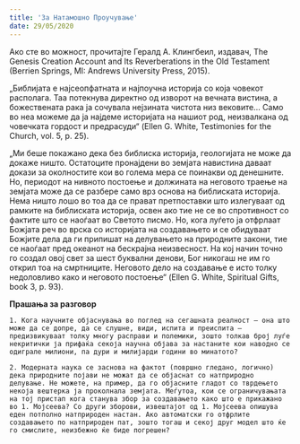 ```yaml
---
title: 'За Натамошно Проучување'
date: 29/05/2020
---
```


Ако сте во можност, прочитајте Гералд А. Клингбеил, издавач, The Genesis Creation Account and Its Reverberations in the Old Testament (Berrien Springs, MI: Andrews University Press, 2015).

„Библијата е најсеопфатната и најпоучна историја со која човекот располага. Таа потекнува директно од изворот на вечната вистина, а божествената рака ја сочувала нејзината чистота низ вековите... Само во неа можеме да ја најдеме историјата на нашиот род, неизвалкана од човечката гордост и предрасуди“ (Ellen G. White, Testimonies for the Church, vol. 5, p. 25).

„Ми беше покажано дека без библиска историја, геологијата не може да докаже ништо. Остатоците пронајдени во земјата навистина даваат докази за околностите кои во голема мера се поинакви од денешните. Но, периодот на нивното постоење и должината на неговото траење на земјата може да се разбере само врз основа на библиската историја. Нема ништо лошо во тоа да се прават претпоставки што излегуваат од рамките на библиската историја, освен ако тие не се во спротивност со фактите што се наоѓаат во Светото писмо. Но, кога луѓето ја отфрлаат Божјата реч во врска со историјата на создавањето и се обидуваат Божјите дела да ги припишат на делувањето на природните закони, тие се наоѓаат пред океанот на бескрајна неизвесност. На кој начин точно го создал овој свет за шест буквални денови, Бог никогаш не им го открил тоа на смртниците. Неговото дело на создавање е исто толку недоловливо како и неговото постоење“ (Ellen G. White, Spiritual Gifts, book 3, p. 93).

**Прашања за разговор**

`1. Кога научните објаснувања во поглед на сегашната реалност – она што може да се допре, да се слушне, види, испита и преиспита – предизвикуваат толку многу расправи и полемики, зошто толкав број луѓе некритички ја прифаќа секоја научна објава за настаните кои наводно се одиграле милиони, па дури и милијарди години во минатото?`

`2. Модерната наука се заснова на фактот (површно гледано, логично) дека природните појави не можат да се објаснат со натприродно делување. Не можете, на пример, да го објасните гладот со тврдењето некоја вештерка ја проколнала земјата. Меѓутоа, кои се ограничувањата на тој пристап кога станува збор за создавањето како што е прикажано во 1. Мојсеева? Со други зборови, извештајот од 1. Мојсеева опишува еден потполно натприроден настан. Ако автоматски го отфрлите создавањето по натприроден пат, зошто тогаш и секој друг модел што ќе го смислите, неизбежно ќе биде погрешен?`
